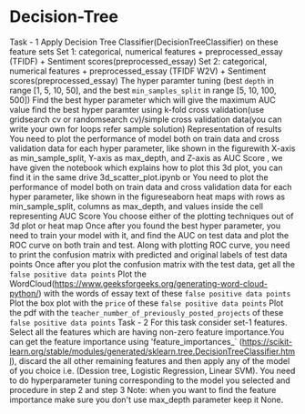 # Decision-Tree
Task - 1 Apply Decision Tree Classifier(DecisionTreeClassifier) on these feature sets Set 1: categorical, numerical features + preprocessed_essay (TFIDF) + Sentiment scores(preprocessed_essay) Set 2: categorical, numerical features + preprocessed_essay (TFIDF W2V) + Sentiment scores(preprocessed_essay) The hyper paramter tuning (best `depth` in range [1, 5, 10, 50], and the best `min_samples_split` in range [5, 10, 100, 500]) Find the best hyper parameter which will give the maximum AUC value find the best hyper paramter using k-fold cross validation(use gridsearch cv or randomsearch cv)/simple cross validation data(you can write your own for loops refer sample solution) Representation of results You need to plot the performance of model both on train data and cross validation data for each hyper parameter, like shown in the figurewith X-axis as min_sample_split, Y-axis as max_depth, and Z-axis as AUC Score , we have given the notebook which explains how to plot this 3d plot, you can find it in the same drive 3d_scatter_plot.ipynb or   You need to plot the performance of model both on train data and cross validation data for each hyper parameter, like shown in the figureseaborn heat maps with rows as min_sample_split, columns as max_depth, and values inside the cell representing AUC Score You choose either of the plotting techniques out of 3d plot or heat map Once after you found the best hyper parameter, you need to train your model with it, and find the AUC on test data and plot the ROC curve on both train and test. Along with plotting ROC curve, you need to print the confusion matrix with predicted and original labels of test data points Once after you plot the confusion matrix with the test data, get all the `false positive data points` Plot the WordCloud(https://www.geeksforgeeks.org/generating-word-cloud-python/) with the words of essay text of these `false positive data points` Plot the box plot with the `price` of these `false positive data points` Plot the pdf with the `teacher_number_of_previously_posted_projects` of these `false positive data points` Task - 2  For this task consider set-1 features.  Select all the features which are having non-zero feature importance.You can get the feature importance using 'feature_importances_` (https://scikit-learn.org/stable/modules/generated/sklearn.tree.DecisionTreeClassifier.html), discard the all other remaining features and then apply any of the model of you choice i.e. (Dession tree, Logistic Regression, Linear SVM). You need to do hyperparameter tuning corresponding to the model you selected and procedure in step 2 and step 3 Note: when you want to find the feature importance make sure you don't use max_depth parameter keep it None.
